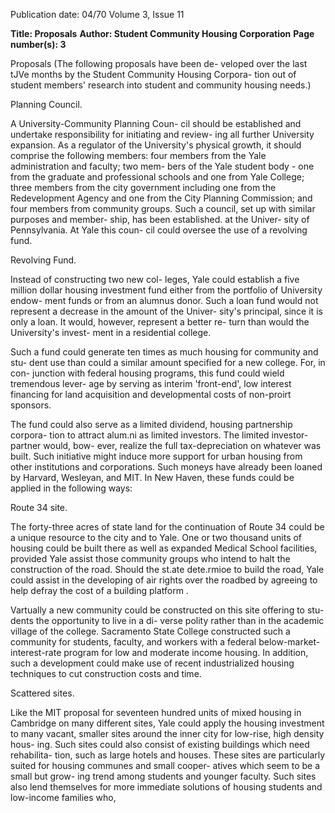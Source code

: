 Publication date: 04/70
Volume 3, Issue 11

**Title: Proposals**
**Author: Student Community Housing Corporation**
**Page number(s): 3**

Proposals 
(The following proposals have been de-
veloped over the last tJVe months by the 
Student Community Housing Corpora-
tion out of student members' research 
into student and community housing 
needs.) 

Planning Council. 

A University-Community Planning Coun-
cil should be established and undertake 
responsibility for initiating and review-
ing all further University expansion. As a 
regulator of the University's physical 
growth, it should comprise the following 
members: four members from the Yale 
administration and faculty; two mem-
bers of the Yale student body - one 
from the graduate and professional 
schools and one from Yale College; 
three members from the city government 
including one from the Redevelopment 
Agency and one from the City Planning 
Commission; and four members from 
community groups. Such a council, set 
up with similar purposes and member-
ship, has been established. at the Univer-
sity of Pennsylvania. At Yale this coun-
cil could oversee the use of a revolving 
fund. 

Revolving Fund. 

Instead of constructing two new col-
leges, Yale could establish a five million 
dollar housing investment fund either 
from the portfolio of University endow-
ment funds or from an alumnus donor. 
Such a loan fund would not represent a 
decrease in the amount of the Univer-
sity's principal, since it is only a loan. It 
would, however, represent a better re-
turn than would the University's invest-
ment in a residential college. 

Such a fund could generate ten times 
as much housing for community and stu-
dent use than could a similar amount 
specified for a new college. For, in con-
junction with federal housing programs, 
this fund could wield tremendous lever-
age by serving as interim 'front-end', low 
interest financing for land acquisition 
and developmental costs of non-proirt 
sponsors. 

The fund could also serve as a limited 
dividend, housing partnership corpora-
tion to attract alum.ni as limited investors. 
The limited investor-partner would, bow-
ever, realize the full tax-depreciation on 
whatever was built. Such initiative might 
induce more support for urban housing 
from other institutions and corporations. 
Such moneys have already been loaned 
by Harvard, Wesleyan, and MIT. In New 
Haven, these funds could be applied in 
the following ways: 

Route 34 site. 

The forty-three acres of state land for 
the continuation of Route 34 could be a 
unique resource to the city and to Yale. 
One or two thousand units of housing 
could be built there as well as expanded 
Medical School facilities, provided Yale 
assist those community groups who intend 
to halt the construction of the road. 
Should the st.ate dete.rmioe to build the 
road, Yale could assist in the developing 
of air rights over the roadbed by agreeing 
to help defray the cost of a building 
platform . 

Vartually a new community could be 
constructed on this site offering to stu-
dents the opportunity to live in a di-
verse polity rather than in the academic 
village of the college. Sacramento State 
College constructed such a community 
for students, faculty, and workers with 
a federal below-market-interest-rate 
program for low and moderate income 
housing. In addition, such a development 
could make use of recent industrialized 
housing techniques to cut construction 
costs and time. 

Scattered sites. 

Like the MIT proposal for seventeen 
hundred units of mixed housing in 
Cambridge on many different sites, Yale 
could apply the housing investment to 
many vacant, smaller sites around the 
inner city for low-rise, high density hous-
ing. Such sites could also consist of 
existing buildings which need rehabilita-
tion, such as large hotels and houses. 
These sites are particularly suited for 
housing communes and small cooper-
atives which seem to be a small but grow-
ing trend among students and younger 
faculty. Such sites also lend themselves 
for more immediate solutions of housing 
students and low-income families who,